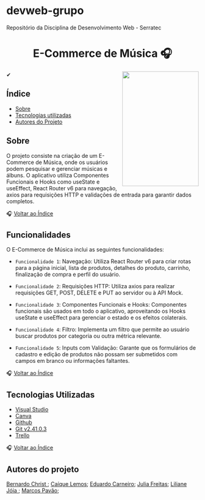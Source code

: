 # devweb-grupo
Repositório da Disciplina de Desenvolvimento Web - Serratec

<h1 align="center">
   E-Commerce de Música 🎧
</h1>
<div align="center">
  <img align="right" width="200" height="300" src="https://github.com/BernardoChrist/devweb-grupo/">
</div>
 
   ✔ 
## Índice ##

- [Sobre](#sobre)
- [Tecnologias utilizadas](#tecnologias-utilizadas)
- [Autores do Projeto](#autores-do-projeto)

## Sobre
O projeto consiste na criação de um E-Commerce de Música, onde os usuários podem pesquisar e gerenciar músicas e álbuns. O aplicativo utiliza Componentes Funcionais e Hooks como useState e useEffect, React Router v6 para navegação, axios para requisições HTTP e validações de entrada para garantir dados completos.

🎧 [Voltar ao Índice](#índice)

## Funcionalidades

O E-Commerce de Música inclui as seguintes funcionalidades:

- `Funcionalidade 1`: Navegação: Utiliza React Router v6 para criar rotas para a página inicial, lista de produtos, detalhes do produto, carrinho, finalização de compra e perfil do usuário.

- `Funcionalidade 2`: Requisições HTTP: Utiliza axios para realizar requisições GET, POST, DELETE e PUT ao servidor ou à API Mock.

- `Funcionalidade 3`: Componentes Funcionais e Hooks: Componentes funcionais são usados em todo o aplicativo, aproveitando os Hooks useState e useEffect para gerenciar o estado e os efeitos colaterais.

- `Funcionalidade 4`: Filtro: Implementa um filtro que permite ao usuário buscar produtos por categoria ou outra métrica relevante.

- `Funcionalidade 5`: Inputs com Validação: Garante que os formulários de cadastro e edição de produtos não possam ser submetidos com campos em branco ou informações faltantes.

 🎧 [Voltar ao Índice](#índice)

## Tecnologias Utilizadas

- [Visual Studio](https://code.visualstudio.com/)
- [Canva](https://www.canva.com/pt_br/)
- [Github](https://github.com/)
- [Git v2.41.0.3](https://git-scm.com/downloads)
- [Trello](https://trello.com/pt-BR)

 🎧 [Voltar ao Índice](#índice)

## Autores do projeto

<a href = "https://github.com/BernardoChrist">Bernardo Christ </a>;
      <a href = "https://github.com/caiquelms" > Caíque Lemos</a>;
      <a href = "https://github.com/eduardocs90">Eduardo Carneiro</a>;
      <a href = "https://github.com/JuFMacedo">Julia Freitas</a>;
      <a href = "https://github.com/LilianeDavid93">Liliane Jóia </a>;
      <a href = "https://github.com/marcospavao">Marcos Pavão</a>;
<br><br>

